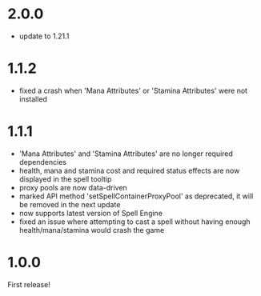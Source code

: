 # 2.0.0

- update to 1.21.1

# 1.1.2

- fixed a crash when 'Mana Attributes' or 'Stamina Attributes' were not installed

# 1.1.1

- 'Mana Attributes' and 'Stamina Attributes' are no longer required dependencies
- health, mana and stamina cost and required status effects are now displayed in the spell tooltip
- proxy pools are now data-driven
- marked API method 'setSpellContainerProxyPool' as deprecated, it will be removed in the next update
- now supports latest version of Spell Engine
- fixed an issue where attempting to cast a spell without having enough health/mana/stamina would crash the game

# 1.0.0

First release!

#